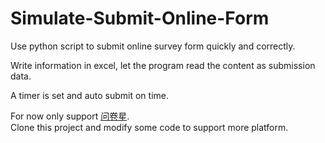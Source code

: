 # Simulate-Submit-Online-Form
Use python script to submit online survey form quickly and correctly.  

Write information in excel, let the program read the content as submission data.  

A timer is set and auto submit on time.  

For now only support [问卷星](https://www.wjx.cn).  
Clone this project and modify some code to support more platform.
